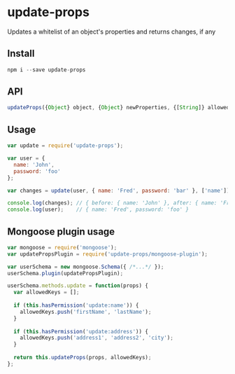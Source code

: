 # update-props
Updates a whitelist of an object's properties and returns changes, if any

## Install
```javascript
npm i --save update-props
```

## API
```javascript
updateProps({Object} object, {Object} newProperties, {[String]} allowedKeys);
```

## Usage
```javascript
var update = require('update-props');

var user = {
  name: 'John',
  password: 'foo'
};

var changes = update(user, { name: 'Fred', password: 'bar' }, ['name']);

console.log(changes); // { before: { name: 'John' }, after: { name: 'Fred' } }
console.log(user);    // { name: 'Fred', password: 'foo' }
```

## Mongoose plugin usage
```javascript
var mongoose = require('mongoose');
var updatePropsPlugin = require('update-props/mongoose-plugin');

var userSchema = new mongoose.Schema({ /*...*/ });
userSchema.plugin(updatePropsPlugin);

userSchema.methods.update = function(props) {
  var allowedKeys = [];
  
  if (this.hasPermission('update:name')) {
    allowedKeys.push('firstName', 'lastName');
  }
  
  if (this.hasPermission('update:address')) {
    allowedKeys.push('address1', 'address2', 'city');
  }
  
  return this.updateProps(props, allowedKeys);
};
```
